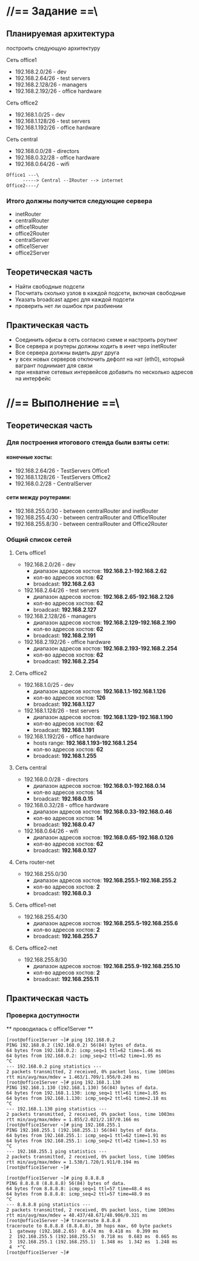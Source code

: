 
# //== Задание ==\\

## Планируемая архитектура
построить следующую архитектуру

Сеть office1
- 192.168.2.0/26      - dev
- 192.168.2.64/26    - test servers
- 192.168.2.128/26  - managers
- 192.168.2.192/26  - office hardware

Сеть office2
- 192.168.1.0/25      - dev
- 192.168.1.128/26  - test servers
- 192.168.1.192/26  - office hardware


Сеть central
- 192.168.0.0/28    - directors
- 192.168.0.32/28  - office hardware
- 192.168.0.64/26  - wifi

```
Office1 ---\
      -----> Central --IRouter --> internet
Office2----/
```
### Итого должны получится следующие сервера
- inetRouter
- centralRouter
- office1Router
- office2Router
- centralServer
- office1Server
- office2Server

## Теоретическая часть
- Найти свободные подсети
- Посчитать сколько узлов в каждой подсети, включая свободные
- Указать broadcast адрес для каждой подсети
- проверить нет ли ошибок при разбиении

## Практическая часть
- Соединить офисы в сеть согласно схеме и настроить роутинг
- Все сервера и роутеры должны ходить в инет черз inetRouter
- Все сервера должны видеть друг друга
- у всех новых серверов отключить дефолт на нат (eth0), который вагрант поднимает для связи
- при нехватке сетевых интервейсов добавить по несколько адресов на интерфейс

# //== Выполнение ==\\

## Теоретическая часть

### Для построения итогового стенда были взяты сети:
#### конечные хосты:
- 192.168.2.64/26 - TestServers Office1
- 192.168.1.128/26 - TestServers Office2
- 192.168.0.2/28 - CentralServer
#### сети между роутерами:
- 192.168.255.0/30 - between centralRouter and inetRouter
- 192.168.255.4/30 - between centralRouter and Office1Router
- 192.168.255.8/30 - between centralRouter and Office2Router

### Общий список сетей

1. Сеть office1
    - 192.168.2.0/26 - dev
        * диапазон адресов хостов: **192.168.2.1-192.168.2.62**
        * кол-во адресов хостов: **62**
        * broadcast: **192.168.2.63**
    - 192.168.2.64/26 - test servers
        * диапазон адресов хостов: **192.168.2.65-192.168.2.126**
        * кол-во адресов хостов: **62**
        * broadcast: **192.168.2.127**
    - 192.168.2.128/26 - managers
        * диапазон адресов хостов: **192.168.2.129-192.168.2.190**
        * кол-во адресов хостов: **62**
        * broadcast: **192.168.2.191**
    - 192.168.2.192/26 - office hardware
        * диапазон адресов хостов: **192.168.2.193-192.168.2.254**
        * кол-во адресов хостов: **62**
        * broadcast: **192.168.2.254**

2. Сеть office2
    - 192.168.1.0/25 - dev
        * диапазон адресов хостов: **192.168.1.1-192.168.1.126**
        * кол-во адресов хостов: **126**
        * broadcast: **192.168.1.127**
    - 192.168.1.128/26 - test servers
        * диапазон адресов хостов: **192.168.1.129-192.168.1.190**
        * кол-во адресов хостов: **62**
        * broadcast: **192.168.1.191**
    - 192.168.1.192/26 - office hardware
        * hosts range: **192.168.1.193-192.168.1.254**
        * кол-во адресов хостов: **62**
        * broadcast: **192.168.1.255**

3. Сеть central
    - 192.168.0.0/28 - directors
        * диапазон адресов хостов: **192.168.0.1-192.168.0.14**
        * кол-во адресов хостов: **14**
        * broadcast: **192.168.0.15**
    - 192.168.0.32/28 - office hardware
        * диапазон адресов хостов: **192.168.0.33-192.168.0.46**
        * кол-во адресов хостов: **14**
        * broadcast: **192.168.0.47**
    - 192.168.0.64/26 - wifi
        * диапазон адресов хостов: **192.168.0.65-192.168.0.126**
        * кол-во адресов хостов: **62**
        * broadcast: **192.168.0.127**

4. Сеть router-net
    - 192.168.255.0/30
        * диапазон адресов хостов: **192.168.255.1-192.168.255.2**
        * кол-во адресов хостов: **2**
        * broadcast: **192.168.0.3**

5. Сеть office1-net
    - 192.168.255.4/30
        * диапазон адресов хостов: **192.168.255.5-192.168.255.6**
        * кол-во адресов хостов: **2**
        * broadcast: **192.168.255.7**
		
6. Сеть office2-net
    - 192.168.255.8/30
        * диапазон адресов хостов: **192.168.255.9-192.168.255.10**
        * кол-во адресов хостов: **2**
        * broadcast: **192.168.255.11**
		
## Практическая часть



### Проверка доступности

** проводилась с office1Server **


```
[root@office1Server ~]# ping 192.168.0.2 
PING 192.168.0.2 (192.168.0.2) 56(84) bytes of data.
64 bytes from 192.168.0.2: icmp_seq=1 ttl=62 time=1.46 ms
64 bytes from 192.168.0.2: icmp_seq=2 ttl=62 time=1.95 ms
^C
--- 192.168.0.2 ping statistics ---
2 packets transmitted, 2 received, 0% packet loss, time 1001ms
rtt min/avg/max/mdev = 1.463/1.709/1.956/0.249 ms
[root@office1Server ~]# ping 192.168.1.130
PING 192.168.1.130 (192.168.1.130) 56(84) bytes of data.
64 bytes from 192.168.1.130: icmp_seq=1 ttl=61 time=1.85 ms
64 bytes from 192.168.1.130: icmp_seq=2 ttl=61 time=2.18 ms
^C
--- 192.168.1.130 ping statistics ---
2 packets transmitted, 2 received, 0% packet loss, time 1003ms
rtt min/avg/max/mdev = 1.855/2.021/2.187/0.166 ms
[root@office1Server ~]# ping 192.168.255.1
PING 192.168.255.1 (192.168.255.1) 56(84) bytes of data.
64 bytes from 192.168.255.1: icmp_seq=1 ttl=62 time=1.91 ms
64 bytes from 192.168.255.1: icmp_seq=2 ttl=62 time=1.53 ms
^C
--- 192.168.255.1 ping statistics ---
2 packets transmitted, 2 received, 0% packet loss, time 1005ms
rtt min/avg/max/mdev = 1.530/1.720/1.911/0.194 ms
[root@office1Server ~]# 

```
```
[root@office1Server ~]# ping 8.8.8.8
PING 8.8.8.8 (8.8.8.8) 56(84) bytes of data.
64 bytes from 8.8.8.8: icmp_seq=1 ttl=57 time=48.4 ms
64 bytes from 8.8.8.8: icmp_seq=2 ttl=57 time=48.9 ms
^C
--- 8.8.8.8 ping statistics ---
2 packets transmitted, 2 received, 0% packet loss, time 1003ms
rtt min/avg/max/mdev = 48.437/48.671/48.906/0.321 ms
[root@office1Server ~]# traceroute 8.8.8.8
traceroute to 8.8.8.8 (8.8.8.8), 30 hops max, 60 byte packets
 1  gateway (192.168.2.65)  0.474 ms  0.418 ms  0.399 ms
 2  192.168.255.5 (192.168.255.5)  0.718 ms  0.683 ms  0.665 ms
 3  192.168.255.1 (192.168.255.1)  1.348 ms  1.342 ms  1.248 ms
 4  *^C
[root@office1Server ~]#
```



